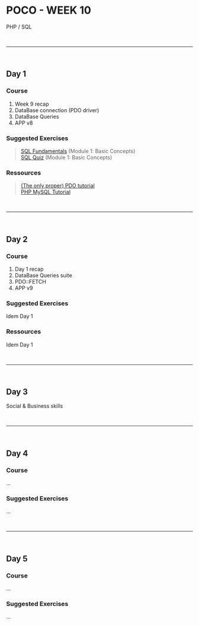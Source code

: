 # POCO - WEEK 10
PHP / SQL


<br>

---

<br>


## Day 1

### Course
1. Week 9 recap
2. DataBase connection (PDO driver)
3. DataBase Queries
4. APP v8


### Suggested Exercises
>[SQL Fundamentals](https://www.sololearn.com/Course/SQL/) (Module 1: Basic Concepts)<br>
[SQL Quiz](https://www.sololearn.com/Course/SQL/) (Module 1: Basic Concepts)<br>

### Ressources
>[(The only proper) PDO tutorial](https://phpdelusions.net/pdo)<br>
[PHP MySQL Tutorial](https://www.w3schools.com/sql/sql_quiz.asp)


<br>

---

<br>


## Day 2

### Course
1. Day 1 recap
2. DataBase Queries suite
3. PDO::FETCH
4. APP v9


### Suggested Exercises
Idem Day 1


### Ressources
Idem Day 1


<br>

---

<br>


## Day 3
Social & Business skills


<br>

---

<br>


## Day 4

### Course
...


### Suggested Exercises
...


<br>

---

<br>


## Day 5

### Course
...


### Suggested Exercises
...